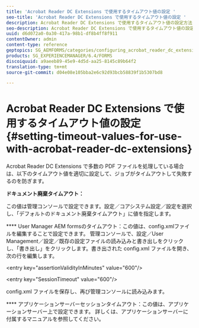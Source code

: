 ```yaml
---
title: 'Acrobat Reader DC Extensions で使用するタイムアウト値の設定 '
seo-title: 'Acrobat Reader DC Extensions で使用するタイムアウト値の設定 '
description: Acrobat Reader DC Extensions で使用するタイムアウト値の設定方法について説明します。
seo-description: Acrobat Reader DC Extensions で使用するタイムアウト値の設定方法について説明します。
uuid: d6d072a0-0a30-417a-98b1-df8b4ff8f911
contentOwner: admin
content-type: reference
geptopics: SG_AEMFORMS/categories/configuring_acrobat_reader_dc_extensions
products: SG_EXPERIENCEMANAGER/6.4/FORMS
discoiquuid: a9aeeb89-45e9-4d5d-aa25-8145c89b64f2
translation-type: tm+mt
source-git-commit: d04e08e105bba2e6c92d93bcb58839f1b5307bd8

---
```



# Acrobat Reader DC Extensions で使用するタイムアウト値の設定  {#setting-timeout-values-for-use-with-acrobat-reader-dc-extensions}

Acrobat Reader DC Extensions で多数の PDF ファイルを処理している場合は、以下のタイムアウト値を適切に設定して、ジョブがタイムアウトして失敗するのを防ぎます。

**ドキュメント廃棄タイムアウト：**

この値は管理コンソールで設定できます。設定／コアシステム設定／設定を選択し、「デフォルトのドキュメント廃棄タイムアウト」に値を指定します。

**** User Manager AEM formsのタイムアウト：この値は、config.xmlファイルを編集することで設定できます。 管理コンソールで、設定／User Management／設定／既存の設定ファイルの読み込みと書き出しをクリックし、「書き出し」をクリックします。書き出された config.xml ファイルを開き、次の行を編集します。

&lt;entry key=&quot;assertionValidityInMinutes&quot; value=&quot;600&quot;/>

&lt;entry key=&quot;SessionTimeout&quot; value=&quot;600&quot;/>

config.xml ファイルを保存し、再び管理コンソールに読み込みます。

**** アプリケーションサーバーセッションタイムアウト：この値は、アプリケーションサーバー上で設定できます。 詳しくは、アプリケーションサーバーに付属するマニュアルを参照してください。
